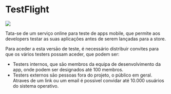 # TestFlight

![](../.gitbook/assets/TestFlight\_Icon.png)

Tata-se de um serviço online para teste de apps mobile, que permite aos developers testar as suas aplicações antes de serem lançadas para a store.

Para aceder a esta versāo de teste, é necessário distribuir convites para que os vários testers possam aceder, que podem ser:

* Testers internos, que sāo membros da equipa de desenvolvimento da app, onde podem ser designados até 100 membros.&#x20;
* Testers externos sāo pessoas fora do projeto, o público em geral. Atraves de um link ou um email é possivel convidar até 10.000 usuários do sistema operativo.

